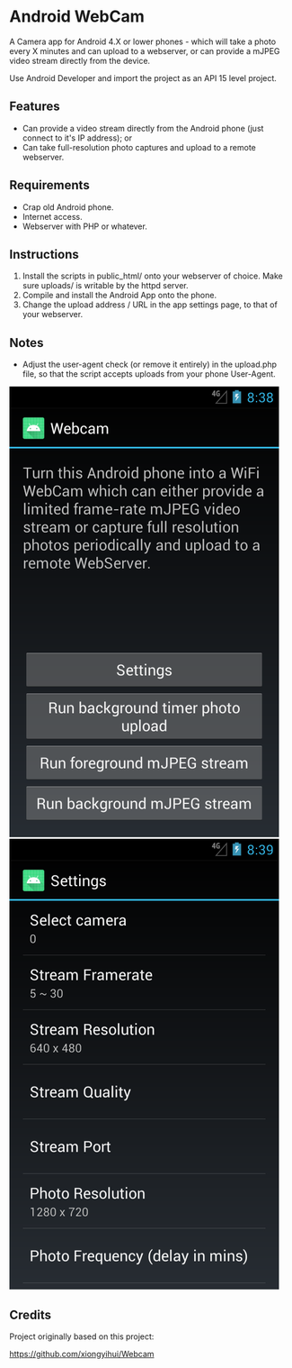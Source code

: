 # Android WebCam
A Camera app for Android 4.X or lower phones - which will take a photo every X minutes and can upload to a webserver, or can provide a mJPEG video stream directly from the device.

Use Android Developer and import the project as an API 15 level project. 

## Features
* Can provide a video stream directly from the Android phone (just connect to it's IP address); or
* Can take full-resolution photo captures and upload to a remote webserver.

## Requirements
* Crap old Android phone.
* Internet access.
* Webserver with PHP or whatever.

## Instructions
1) Install the scripts in public_html/ onto your webserver of choice. Make sure uploads/ is writable by the httpd server.
2) Compile and install the Android App onto the phone.
3) Change the upload address / URL in the app settings page, to that of your webserver.

## Notes
* Adjust the user-agent check (or remove it entirely) in the upload.php file, so that the script accepts uploads from your phone User-Agent. 

![Screenshot 1](Screenshot_1.png)
![Screenshot 2](Screenshot_2.png)

## Credits
Project originally based on this project:

https://github.com/xiongyihui/Webcam